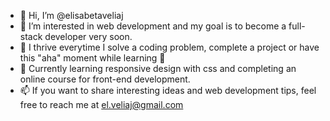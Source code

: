 - 👋 Hi, I’m @elisabetaveliaj
- 👀 I’m interested in web development and my goal is to become a full-stack developer very soon.
- 🌱 I thrive everytime I solve a coding problem, complete a project or have this "aha" moment while learning 💪
- 💞️ Currently learning responsive design with css and completing an online course for front-end development.
- 📫 If you want to share interesting ideas and web development tips, feel free to reach me at el.veliaj@gmail.com

